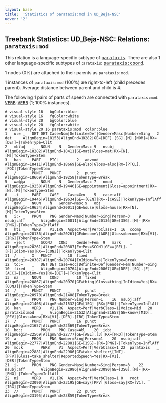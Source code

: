 ```yaml
---
layout: base
title:  'Statistics of parataxis:mod in UD_Beja-NSC'
udver: '2'
---
```


## Treebank Statistics: UD_Beja-NSC: Relations: `parataxis:mod`

This relation is a language-specific subtype of <tt><a href="bej_nsc-dep-parataxis.html">parataxis</a></tt>.
There are also 1 other language-specific subtypes of `parataxis`: <tt><a href="bej_nsc-dep-parataxis-coord.html">parataxis:coord</a></tt>.

1 nodes (0%) are attached to their parents as `parataxis:mod`.

1 instances of `parataxis:mod` (100%) are right-to-left (child precedes parent).
Average distance between parent and child is 4.

The following 1 pairs of parts of speech are connected with `parataxis:mod`: <tt><a href="bej_nsc-pos-VERB.html">VERB</a></tt>-<tt><a href="bej_nsc-pos-VERB.html">VERB</a></tt> (1; 100% instances).


~~~ conllu
# visual-style 16	bgColor:blue
# visual-style 16	fgColor:white
# visual-style 20	bgColor:blue
# visual-style 20	fgColor:white
# visual-style 20 16 parataxis:mod	color:blue
1	uː=	_	DET	DET	Case=Nom|Definite=Def|Gender=Masc|Number=Sing	2	det	_	AlignBegin=18153|AlignEnd=18282|GE=[DEF].[SG].[M].[NOM]=|RX=[DET]=|TokenType=Clit
2	mbʔaɖ	_	NOUN	N	Gender=Masc	9	nsubj	_	AlignBegin=18282|AlignEnd=18411|GE=mat|Gloss=mat|RX=[N].[M]|TokenType=Stem
3	han	_	PART	PTCL	_	2	advmod	_	AlignBegin=18411|AlignEnd=18669|GE=also|Gloss=also|RX=[PTCL].[FOC]|TokenType=Stem
4	/	_	PUNCT	PUNCT	_	2	punct	_	AlignBegin=18669|AlignEnd=19258|TokenType=Break
5	waʤʤa	_	NOUN	N	Gender=Masc	7	nmod	_	AlignBegin=19258|AlignEnd=19446|GE=appointment|Gloss=appointment|RX=[N].[M]|TokenType=Stem
6	-i	_	PART	CASE	Case=Gen	5	case:aff	_	AlignBegin=19446|AlignEnd=19634|GE=-[GEN]|RX=-[CASE]|TokenType=InflAff
7	gaw	_	NOUN	N	Gender=Masc	9	obj	_	AlignBegin=19634|AlignEnd=20011|GE=house|Gloss=house|RX=[N].[M]|TokenType=Stem
8	iː-	_	PRON	PNG	Gender=Masc|Number=Sing|Person=3	9	nsubj:aff	_	AlignBegin=20011|AlignEnd=20136|GE=[3SG].[M]-|RX=[PNG]-|TokenType=InflAff
9	kti	_	VERB	V1,IRG	Aspect=Aor|VerbClass=1	16	ccomp	_	AlignBegin=20136|AlignEnd=20261|GE=become\[AOR]|Gloss=become|RX=[V1].[IRG]|TokenType=Stem
10	=jeːt	_	SCONJ	CONJ	Gender=Fem	9	mark	_	AlignBegin=20261|AlignEnd=20387|ExtPos=SCONJ|GE==[REL].[F]|Idiom=Yes|RX==[CONJ]|TokenType=Clit
11	/	_	X	PUNCT	_	10	fixed	_	AlignBegin=20387|AlignEnd=20764|InIdiom=Yes|TokenType=Break
12	toː=	_	DET	DET	Case=Acc|Definite=Def|Gender=Fem|Number=Sing	10	fixed	_	AlignBegin=20764|AlignEnd=20867|GE=[DEF].[SG].[F].[ACC]=|InIdiom=Yes|RX=[DET]=|TokenType=Clit
13	na	_	NOUN	CONJ	_	10	fixed	_	AlignBegin=20867|AlignEnd=20970|GE=thing|Gloss=thing|InIdiom=Yes|RX=[CONJ]|TokenType=Stem
14	/	_	PUNCT	PUNCT	_	9	punct	_	AlignBegin=20970|AlignEnd=21408|TokenType=Break
15	a-	_	PRON	PNG	Number=Sing|Person=1	16	nsubj:aff	_	AlignBegin=21408|AlignEnd=21532|GE=[1SG]-|RX=[PNG]-|TokenType=InflAff
16	kan	_	VERB	V1,IRG	Aspect=Perf|VerbClass=1|Voice=Mid	20	parataxis:mod	_	AlignBegin=21532|AlignEnd=21657|GE=know\[MID].[PFV]|Gloss=know|RX=[V1].[DER].[IRG]|TokenType=Stem
17	/	_	PUNCT	PUNCT	_	16	punct	_	AlignBegin=21657|AlignEnd=22569|TokenType=Break
18	hoːj	_	PRON	PRO	Case=Abl	20	iobj	_	AlignBegin=22569|AlignEnd=22777|GE=[ABL].[3]|RX=[PRO]|TokenType=Stem
19	a-	_	PRON	PNG	Number=Sing|Person=1	20	nsubj:aff	_	AlignBegin=22777|AlignEnd=22881|GE=[1SG]-|RX=[PNG]-|TokenType=InflAff
20	moːk	_	VERB	V1	Aspect=Perf|VerbClass=1	22	parataxis	_	AlignBegin=22881|AlignEnd=22986|GE=take_shelter\[INT].[PFV]|Gloss=take_shelter|ReportedSpeech=Yes|RX=[V1].[DER]|TokenType=Stem
21	i-	_	PRON	PNG	Gender=Masc|Number=Sing|Person=3	22	nsubj:aff	_	AlignBegin=22986|AlignEnd=23090|GE=[3SG].[M]-|RX=[PNG]-|TokenType=InflAff
22	ni	_	VERB	V1,IRG	Aspect=Perf|VerbClass=1	0	root	_	AlignBegin=23090|AlignEnd=23195|GE=say\[PFV]|Gloss=say|RX=[V1].[IRG]|TokenType=Stem
23	//	_	PUNCT	PUNCT	_	22	punct	_	AlignBegin=23195|AlignEnd=23859|TokenType=Break

~~~


